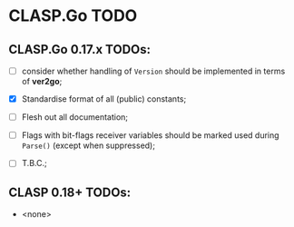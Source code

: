 # **CLASP.Go** TODO <!-- omit in toc -->


## **CLASP.Go** 0.17.x TODOs:

* [ ] consider whether handling of `Version` should be implemented in terms of **ver2go**;
* [x] Standardise format of all (public) constants;
* [ ] Flesh out all documentation;
* [ ] Flags with bit-flags receiver variables should be marked used during `Parse()` (except when suppressed);
* [ ] T.B.C.;


## CLASP 0.18+ TODOs:

* \<none>


<!-- ########################### end of file ########################### -->

